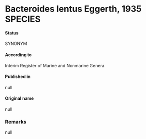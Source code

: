 Bacteroides lentus Eggerth, 1935 SPECIES
=======

#### Status
SYNONYM

#### According to
Interim Register of Marine and Nonmarine Genera

#### Published in
null

#### Original name
null

### Remarks
null
